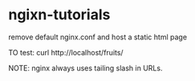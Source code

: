 # ngixn-tutorials
remove default nginx.conf and host a static html page

TO test:
   curl http://localhost/fruits/

NOTE:
  nginx always uses tailing slash in URLs.
